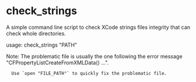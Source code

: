 # check_strings
A simple command line script to check XCode strings files integrity that can check whole directories. 

usage: check_strings "PATH"

Note: The problematic file is usually the one following the error message "CFPropertyListCreateFromXMLData() ...".

      Use `open "FILE_PATH"` to quickly fix the problematic file.
